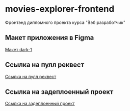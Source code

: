 # movies-explorer-frontend
Фронтэнд дипломного проекта курса "Вэб разработчик"

## Макет приложения в Figma
[Макет dark-1](https://www.figma.com/file/CZitVtiHJwmEjrS1uiWu7u/dark-1?type=design&node-id=932-4497&mode=design&t=B8eWshVEiHXywKuB-0)

## Ссылка на пулл реквест
[Ссылка на пулл реквест](https://github.com/vdycoder/movies-explorer-frontend/pull/5)

## Ссылка на задеплоенный проект
[Ссылка на задеплоенный проект](https://movies.vdycoder.nomoredomains.xyz)
